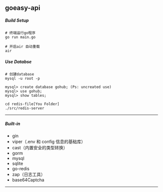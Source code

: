 ## goeasy-api

##### Build Setup
```
# 终端运行go程序
go run main.go

# 开启air 自动重载
air
```
##### Use Databse
```
# 创建database
mysql -u root -p

mysql> create database gohub; (Ps: uncreated use)
mysql> use gohub;
mysql> show tables;

cd redis-file[You Folder]
./src/redis-server
```
---
##### Built-in
- gin
- viper（.env 和 config 信息的基础库）
- cast（内置安全的类型转换）
- gorm
- mysql
- sqlite
- go-redis
- zap（日志工具）
- base64Captcha
---